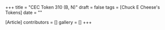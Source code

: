 +++
title = "CEC Token 310 (B, N)"
draft = false
tags = [Chuck E Cheese's Tokens]
date = ""

[Article]
contributors = []
gallery = []
+++